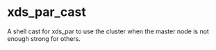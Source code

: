 # xds_par_cast
A shell cast for xds_par to use the cluster when the master node is not enough strong for others.
